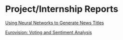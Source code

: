 # Project/Internship Reports

[Using Neural Networks to Generate News Titles](https://medium.com/@emily.gelchie/using-neural-networks-to-generate-news-titles-e0e7c0c59bcd)

[Eurovision: Voting and Sentiment Analysis](https://medium.com/@reggiecfay/f9c80b712289)

